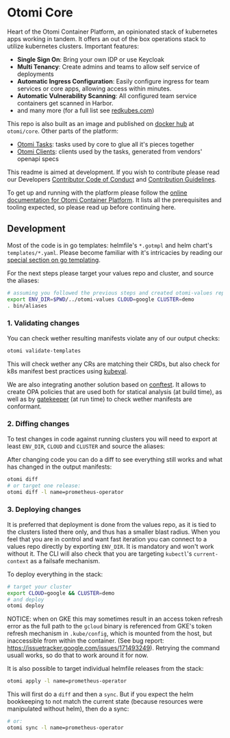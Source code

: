 # Otomi Core

Heart of the Otomi Container Platform, an opinionated stack of kubernetes apps working in tandem. It offers an out of the box operations stack to utilize kubernetes clusters.
Important features:

- **Single Sign On**: Bring your own IDP or use Keycloak
- **Multi Tenancy**: Create admins and teams to allow self service of deployments
- **Automatic Ingress Configuration**: Easily configure ingress for team services or core apps, allowing access within minutes.
- **Automatic Vulnerability Scanning**: All configured team service containers get scanned in Harbor.
- and many more (for a full list see [redkubes.com](https://redkubes.com))

This repo is also built as an image and published on [docker hub](https://hub.docker.com/repository/docker/otomi/core) at `otomi/core`.
Other parts of the platform:

- [Otomi Tasks](https://github.com/redkubes/otomi-tasks): tasks used by core to glue all it's pieces together
- [Otomi Clients](https://github.com/redkubes/otomi-clients): clients used by the tasks, generated from vendors' openapi specs

This readme is aimed at development. If you wish to contribute please read our Developers [Contributor Code of Conduct](./docs/CODE_OF_CONDUCT.md) and [Contribution Guidelines](./docs/CONTRIBUTING.md).

To get up and running with the platform please follow the [online documentation for Otomi Container Platform](https://redkubes.github.io/otomi/). It lists all the prerequisites and tooling expected, so please read up before continuing here.

## Development

Most of the code is in go templates: helmfile's `*.gotmpl` and helm chart's `templates/*.yaml`. Please become familiar with it's intricacies by reading our [special section on go templating](./docs/GO_TEMPLATING.md).

For the next steps please target your values repo and cluster, and source the aliases:

```bash
# assuming you followed the previous steps and created otomi-values repo next to this:
export ENV_DIR=$PWD/../otomi-values CLOUD=google CLUSTER=demo
. bin/aliases
```

### 1. Validating changes

You can check wether resulting manifests violate any of our output checks:

```bash
otomi validate-templates
```

This will check wether any CRs are matching their CRDs, but also check for k8s manifest best practices using [kubeval](https://www.kubeval.com).

We are also integrating another solution based on [conftest](https://www.conftest.dev). It allows to create OPA policies that are used both for statical analysis (at build time), as well as by [gatekeeper](https://github.com/open-policy-agent/gatekeeper) (at run time) to check wether manifests are conformant.

### 2. Diffing changes

To test changes in code against running clusters you will need to export at least `ENV_DIR`, `CLOUD` and `CLUSTER` and source the aliases:

After changing code you can do a diff to see everything still works and what has changed in the output manifests:

```bash
otomi diff
# or target one release:
otomi diff -l name=prometheus-operator
```

### 3. Deploying changes

It is preferred that deployment is done from the values repo, as it is tied to the clusters listed there only, and thus has a smaller blast radius.
When you feel that you are in control and want fast iteration you can connect to a values repo directly by exporting `ENV_DIR`. It is mandatory and won't work without it. The CLI will also check that you are targeting `kubectl`'s `current-context` as a failsafe mechanism.

To deploy everything in the stack:

```bash
# target your cluster
export CLOUD=google && CLUSTER=demo
# and deploy
otomi deploy
```

NOTICE: when on GKE this may sometimes result in an access token refresh error as the full path to the `gcloud` binary is referenced from GKE's token refresh mechanism in `.kube/config`, which is mounted from the host, but inaccessible from within the container. (See bug report: https://issuetracker.google.com/issues/171493249).
Retrying the command usuall works, so do that to work around it for now.

It is also possible to target individual helmfile releases from the stack:

```bash
otomi apply -l name=prometheus-operator
```

This will first do a `diff` and then a `sync`. But if you expect the helm bookkeeping to not match the current state (because resources were manipulated without helm), then do a sync:

```bash
# or:
otomi sync -l name=prometheus-operator
```
